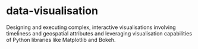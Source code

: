 # data-visualisation


Designing and executing complex, interactive visualisations involving timeliness and geospatial attributes and leveraging visualisation capabilities of Python libraries like Matplotlib and Bokeh. 
